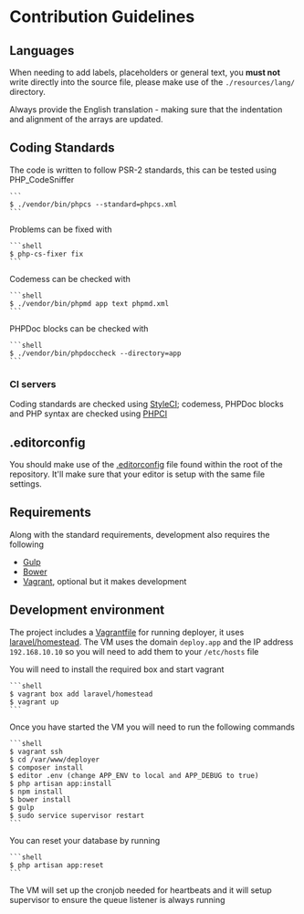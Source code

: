 # Contribution Guidelines

## Languages

When needing to add labels, placeholders or general text, you **must not** write directly into the source file, please make use of the `./resources/lang/` directory.

Always provide the English translation - making sure that the indentation and alignment of the arrays are updated.

## Coding Standards

The code is written to follow PSR-2 standards, this can be tested using PHP_CodeSniffer

    ```
    $ ./vendor/bin/phpcs --standard=phpcs.xml
    ```

Problems can be fixed with

    ```shell
    $ php-cs-fixer fix
    ```

Codemess can be checked with

    ```shell
    $ ./vendor/bin/phpmd app text phpmd.xml
    ```

PHPDoc blocks can be checked with

    ```shell
    $ ./vendor/bin/phpdoccheck --directory=app
    ```

### CI servers

Coding standards are checked using [StyleCI](http://styleci.io); codemess, PHPDoc blocks and PHP syntax are checked using [PHPCI](https://www.phptesting.org)

## .editorconfig

You should make use of the [.editorconfig](/.editorconfig) file found within the root of the repository. It'll make sure that your editor is setup with the same file settings.

## Requirements

Along with the standard requirements, development also requires the following

- [Gulp](http://gulpjs.com)
- [Bower](http://bower.io)
- [Vagrant](https://www.vagrantup.com/), optional but it makes development

## Development environment 

The project includes a [Vagrantfile](/Vagrantfile) for running deployer, it uses [laravel/homestead](https://github.com/laravel/homestead). The VM uses the domain `deploy.app` and the IP address `192.168.10.10` so you will need to add them to your `/etc/hosts` file

You will need to install the required box and start vagrant

    ```shell
    $ vagrant box add laravel/homestead
    $ vagrant up
    ```

Once you have started the VM you will need to run the following commands

    ```shell
    $ vagrant ssh
    $ cd /var/www/deployer
    $ composer install
    $ editor .env (change APP_ENV to local and APP_DEBUG to true)
    $ php artisan app:install
    $ npm install
    $ bower install
    $ gulp
    $ sudo service supervisor restart
    ```

You can reset your database by running

    ```shell
    $ php artisan app:reset
    ```

The VM will set up the cronjob needed for heartbeats and it will setup supervisor to ensure the queue listener is always running